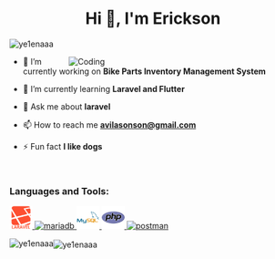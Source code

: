 <h1 align="center">Hi 👋, I'm Erickson</h1>
<p align="left"> <img src="https://komarev.com/ghpvc/?username=ye1enaaa&label=Profile%20views&color=0e75b6&style=flat" alt="ye1enaaa" /> </p>
<img align="right" alt="Coding" width="400" src="https://camo.githubusercontent.com/cae12fddd9d6982901d82580bdf321d81fb299141098ca1c2d4891870827bf17/68747470733a2f2f6d69726f2e6d656469756d2e636f6d2f6d61782f313336302f302a37513379765349765f7430696f4a2d5a2e676966">

- 🔭 I’m currently working on **Bike Parts Inventory Management System**

- 🌱 I’m currently learning **Laravel and Flutter**

- 💬 Ask me about **laravel**

- 📫 How to reach me **avilasonson@gmail.com**

- ⚡ Fun fact **I like dogs**

<!--<h3 align="left">Connect with me:</h3>-->
<br>
<p align="left">
</p>

<h3 align="left">Languages and Tools:</h3>
<p align="left"><a href="https://laravel.com/" target="_blank" rel="noreferrer"> <img src="https://raw.githubusercontent.com/devicons/devicon/master/icons/laravel/laravel-plain-wordmark.svg" alt="laravel" width="40" height="40"/> </a> <a href="https://mariadb.org/" target="_blank" rel="noreferrer"> <img src="https://www.vectorlogo.zone/logos/mariadb/mariadb-icon.svg" alt="mariadb" width="40" height="40"/> </a> <a href="https://www.mysql.com/" target="_blank" rel="noreferrer"> <img src="https://raw.githubusercontent.com/devicons/devicon/master/icons/mysql/mysql-original-wordmark.svg" alt="mysql" width="40" height="40"/> </a> <a href="https://www.php.net" target="_blank" rel="noreferrer"> <img src="https://raw.githubusercontent.com/devicons/devicon/master/icons/php/php-original.svg" alt="php" width="40" height="40"/> </a> <a href="https://postman.com" target="_blank" rel="noreferrer"> <img src="https://www.vectorlogo.zone/logos/getpostman/getpostman-icon.svg" alt="postman" width="40" height="40"/> </a> </p>

<p><img align="left" src="https://github-readme-stats.vercel.app/api/top-langs?username=ye1enaaa&show_icons=true&locale=en&layout=compact" alt="ye1enaaa" /></p>

<!--<p>&nbsp;<img align="center" src="https://github-readme-stats.vercel.app/api?username=ye1enaaa&show_icons=true&locale=en" alt="ye1enaaa" /></p>-->

<p><img align="center" src="https://github-readme-streak-stats.herokuapp.com/?user=ye1enaaa&" alt="ye1enaaa" /></p>
